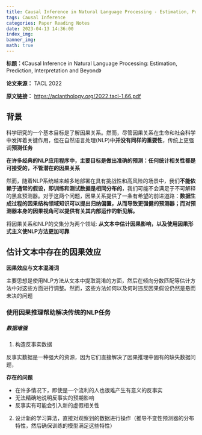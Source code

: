 ```yaml
---
title: Causal Inference in Natural Language Processing - Estimation, Prediction, Interpretation and Beyond
tags: Causal Inference
categories: Paper Reading Notes
date: 2023-04-13 14:36:00
index_img: 
banner_img: 
math: true
---
```


**标题：**《Causal Inference in Natural Language Processing: Estimation, Prediction, Interpretation and Beyond》

**论文来源：** TACL 2022

**原文链接：** https://aclanthology.org/2022.tacl-1.66.pdf



## 背景

科学研究的一个基本目标是了解因果关系。然而，尽管因果关系在生命和社会科学中发挥着关键作用，但在自然语言处理(NLP)中**并没有同样的重要性**，传统上更强调**预测任务**

**在许多经典的NLP应用程序中，主要目标是做出准确的预测：任何统计相关性都是可接受的，不管潜在的因果关系**

然而，随着NLP系统越来越多地部署在具有挑战性和高风险的场景中，我们**不能依赖于通常的假设，即训练和测试数据是相同分布的**，我们可能不会满足于不可解释的黑盒预测器。对于这两个问题，因果关系提供了一条有希望的前进道路：**数据生成过程的因果结构领域知识可以提出归纳偏置，从而导致更强健的预测器；而对预测器本身的因果视角可以提供有关其内部运作的新见解。**

将因果关系和NLP的交集分为两个领域: **从文本中估计因果影响，以及使用因果形式主义使NLP方法更加可靠**



## 估计文本中存在的因果效应

**因果效应与文本混淆词**

主要思想是使用NLP方法从文本中提取混淆的方面，然后在倾向分数匹配等估计方法中对这些方面进行调整。然而，这些方法如何以及何时违反因果假设仍然是悬而未决的问题

### 使用因果推理帮助解决传统的NLP任务

##### **数据增强**

1. 构造反事实数据

反事实数据是一种强大的资源，因为它们直接解决了因果推理中固有的缺失数据问题，

**存在的问题**

- 在许多情况下，即使是一个流利的人也很难产生有意义的反事实
- 无法精确地说明反事实的预期影响
- 反事实有可能会引入新的虚假相关性

2. 设计新的学习算法，直接对观察到的数据进行操作（推导不变性预测器的分布特性，然后确保训练的模型满足这些特性）